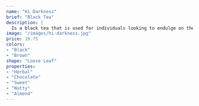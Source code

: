 ```yaml
---
name: "Hi Darkness"
brief: "Black Tea"
description: |
  Is a black tea that is used for individuals looking to endulge on their biggest sins. Nothing like sipping a sweet tasting and totally addictive chocolate almond flavoured tea. It's rich and nutty, for sure. This indulgence is so good, you won't even realize it's tea.
image: "/images/hi-darkness.jpg"
price: 10.75
colors:
- "Black"
- "Brown"
shape: "Loose Leaf"
properties:
- "Herbal"
- "Chocolate"
- "Sweet"
- "Nutty"
- "Almond"
---
```

